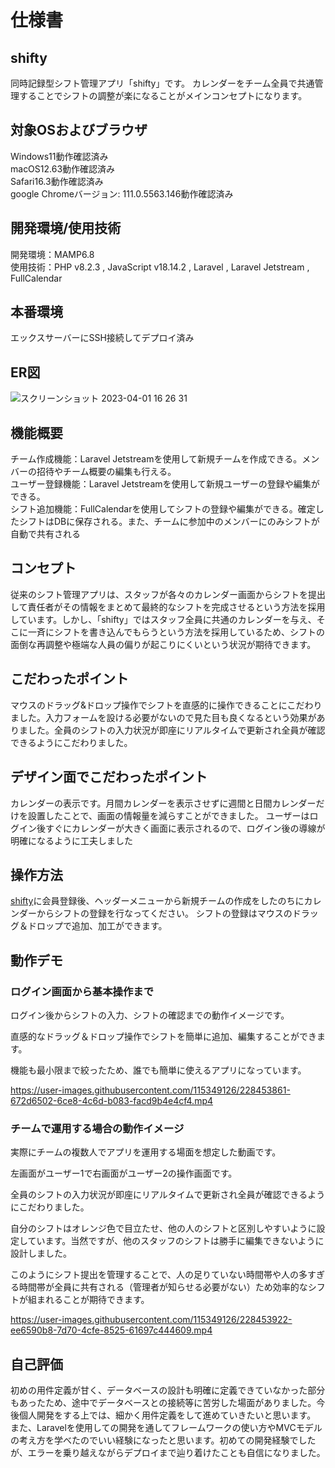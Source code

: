 # 仕様書

## shifty
同時記録型シフト管理アプリ「shifty」です。
カレンダーをチーム全員で共通管理することでシフトの調整が楽になることがメインコンセプトになります。

## 対象OSおよびブラウザ
Windows11動作確認済み<br>
macOS12.63動作確認済み<br>
Safari16.3動作確認済み<br>
google Chromeバージョン: 111.0.5563.146動作確認済み

## 開発環境/使用技術
開発環境：MAMP6.8<br>
使用技術：PHP v8.2.3 , JavaScript v18.14.2 , Laravel , Laravel Jetstream , FullCalendar

## 本番環境
エックスサーバーにSSH接続してデプロイ済み

## ER図
![スクリーンショット 2023-04-01 16 26 31](https://user-images.githubusercontent.com/115349126/229272148-79ac87bc-8106-486b-8f54-ec05305b67fd.png)

## 機能概要
チーム作成機能：Laravel Jetstreamを使用して新規チームを作成できる。メンバーの招待やチーム概要の編集も行える。<br>
ユーザー登録機能：Laravel Jetstreamを使用して新規ユーザーの登録や編集ができる。<br>
シフト追加機能：FullCalendarを使用してシフトの登録や編集ができる。確定したシフトはDBに保存される。また、チームに参加中のメンバーにのみシフトが自動で共有される

## コンセプト

従来のシフト管理アプリは、スタッフが各々のカレンダー画面からシフトを提出して責任者がその情報をまとめて最終的なシフトを完成させるという方法を採用しています。しかし、「shifty」ではスタッフ全員に共通のカレンダーを与え、そこに一斉にシフトを書き込んでもらうという方法を採用しているため、シフトの面倒な再調整や極端な人員の偏りが起こりにくいという状況が期待できます。

## こだわったポイント

マウスのドラッグ&ドロップ操作でシフトを直感的に操作できることにこだわりました。入力フォームを設ける必要がないので見た目も良くなるという効果がありました。全員のシフトの入力状況が即座にリアルタイムで更新され全員が確認できるようにこだわりました。

## デザイン面でこだわったポイント

カレンダーの表示です。月間カレンダーを表示させずに週間と日間カレンダーだけを設置したことで、画面の情報量を減らすことができました。
ユーザーはログイン後すぐにカレンダーが大きく画面に表示されるので、ログイン後の導線が明確になるように工夫しました


## 操作方法

[shifty](https://shifty.udonrm.com)に会員登録後、ヘッダーメニューから新規チームの作成をしたのちにカレンダーからシフトの登録を行なってください。
シフトの登録はマウスのドラッグ＆ドロップで追加、加工ができます。

## 動作デモ

### ログイン画面から基本操作まで
ログイン後からシフトの入力、シフトの確認までの動作イメージです。

直感的なドラッグ＆ドロップ操作でシフトを簡単に追加、編集することができます。

機能も最小限まで絞ったため、誰でも簡単に使えるアプリになっています。

https://user-images.githubusercontent.com/115349126/228453861-672d6502-6ce8-4c6d-b083-facd9b4e4cf4.mp4

### チームで運用する場合の動作イメージ
実際にチームの複数人でアプリを運用する場面を想定した動画です。

左画面がユーザー1で右画面がユーザー2の操作画面です。

全員のシフトの入力状況が即座にリアルタイムで更新され全員が確認できるようにこだわりました。

自分のシフトはオレンジ色で目立たせ、他の人のシフトと区別しやすいように設定しています。当然ですが、他のスタッフのシフトは勝手に編集できないように設計しました。

このようにシフト提出を管理することで、人の足りていない時間帯や人の多すぎる時間帯が全員に共有される（管理者が知らせる必要がない）ため効率的なシフトが組まれることが期待できます。

https://user-images.githubusercontent.com/115349126/228453922-ee6590b8-7d70-4cfe-8525-61697c444609.mp4

## 自己評価

初めの用件定義が甘く、データベースの設計も明確に定義できていなかった部分もあったため、途中でデータベースとの接続等に苦労した場面がありました。今後個人開発をする上では、細かく用件定義をして進めていきたいと思います。
また、Laravelを使用しての開発を通してフレームワークの使い方やMVCモデルの考え方を学べたのでいい経験になったと思います。初めての開発経験でしたが、エラーを乗り越えながらデプロイまで辿り着けたことも自信になりました。
